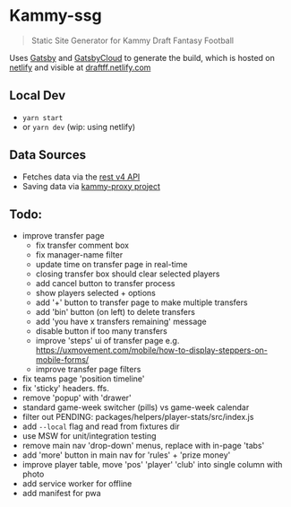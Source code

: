 # Kammy-ssg

 > Static Site Generator for Kammy Draft Fantasy Football

Uses [Gatsby](https://www.gatsbyjs.com/docs/) and [GatsbyCloud](https://www.gatsbyjs.com/dashboard) to generate the build, which is hosted on [netlify](https://app.netlify.com/teams/peter-mouland/sites) and visible at [draftff.netlify.com](http://draftff.netlify.com/)

## Local Dev

 - `yarn start`
 - or `yarn dev` (wip: using netlify)

## Data Sources

 - Fetches data via the [rest v4 API](https://developers.google.com/sheets/api)
 - Saving data via [kammy-proxy project](http://github.com/peter-mouland/kammy-proxy)

## Todo:
 - improve transfer page
     - fix transfer comment box
     - fix manager-name filter
     - update time on transfer page in real-time
     - closing transfer box should clear selected players
     - add cancel button to transfer process
     - show players selected + options
     - add '+' button to transfer page to make multiple transfers
     - add 'bin' button (on left) to delete transfers
     - add 'you have x transfers remaining' message
     - disable button if too many transfers
    - improve 'steps' ui of transfer page e.g. https://uxmovement.com/mobile/how-to-display-steppers-on-mobile-forms/
    - improve transfer page filters
 - fix teams page 'position timeline'
 - fix 'sticky' headers. ffs.
 - remove 'popup' with 'drawer'
 - standard game-week switcher (pills) vs game-week calendar
 - filter out PENDING: packages/helpers/player-stats/src/index.js
 - add `--local` flag and read from fixtures dir
 - use MSW for unit/integration testing
 - remove main nav 'drop-down' menus, replace with in-page 'tabs'
 - add 'more' button in main nav for 'rules' + 'prize money'
 - improve player table, move 'pos' 'player' 'club' into single column with photo
 - add service worker for offline
 - add manifest for pwa
